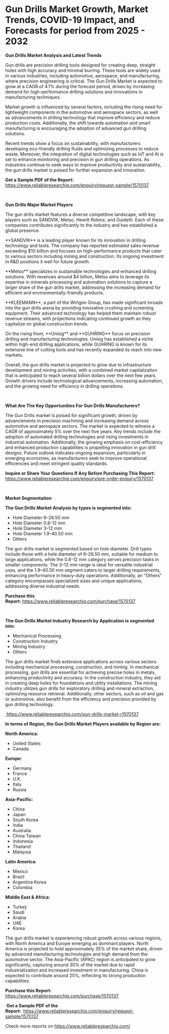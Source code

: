 <p><h1>Gun Drills Market Growth, Market Trends, COVID-19 Impact, and Forecasts for period from 2025 - 2032</h1></p><p><strong>Gun Drills Market Analysis and Latest Trends</strong></p>
<p><p>Gun drills are precision drilling tools designed for creating deep, straight holes with high accuracy and minimal burring. These tools are widely used in various industries, including automotive, aerospace, and manufacturing, where precision engineering is critical. The Gun Drills Market is expected to grow at a CAGR of 4.1% during the forecast period, driven by increasing demand for high-performance drilling solutions and innovations in manufacturing techniques.</p><p>Market growth is influenced by several factors, including the rising need for lightweight components in the automotive and aerospace sectors, as well as advancements in drilling technology that improve efficiency and reduce production costs. Additionally, the shift towards automation and smart manufacturing is encouraging the adoption of advanced gun drilling solutions. </p><p>Recent trends show a focus on sustainability, with manufacturers developing eco-friendly drilling fluids and optimizing processes to reduce waste. Moreover, the integration of digital technologies such as IoT and AI is set to enhance monitoring and precision in gun drilling operations. As industries continue to seek ways to improve productivity and sustainability, the gun drills market is poised for further expansion and innovation.</p></p>
<p><strong>Get a Sample PDF of the Report:&nbsp;</strong> <a href="https://www.reliableresearchiq.com/enquiry/request-sample/1570137?utm_campaign=1087&utm_medium=2&utm_source=Github&utm_content=ia&utm_term=09042025&utm_id=gun-drills">https://www.reliableresearchiq.com/enquiry/request-sample/1570137</a></p>
<p>&nbsp;</p>
<p><strong>Gun Drills Major Market Players</strong></p>
<p><p>The gun drills market features a diverse competitive landscape, with key players such as SANDVIK, Metso, Hewitt Robins, and Guidetti. Each of these companies contributes significantly to the industry and has established a global presence.</p><p>**SANDVIK** is a leading player known for its innovation in drilling technology and tools. The company has reported estimated sales revenue exceeding $10 billion and focuses on high-performance products that cater to various sectors including mining and construction. Its ongoing investment in R&D positions it well for future growth.</p><p>**Metso** specializes in sustainable technologies and enhanced drilling solutions. With revenues around $4 billion, Metso aims to leverage its expertise in minerals processing and automation solutions to capture a larger share of the gun drills market, addressing the increasing demand for efficient and environmentally-friendly products.</p><p>**KLEEMANN**, a part of the Wirtgen Group, has made significant inroads into the gun drills arena by providing innovative crushing and screening equipment. Their advanced technology has helped them maintain robust revenue streams, with projections indicating continued growth as they capitalize on global construction trends.</p><p>On the rising front, **Unisig** and **GUHRING** focus on precision drilling and manufacturing technologies. Unisig has established a niche within high-end drilling applications, while GUHRING is known for its extensive line of cutting tools and has recently expanded its reach into new markets.</p><p>Overall, the gun drills market is projected to grow due to infrastructure development and mining activities, with a combined market capitalization that is anticipated to reach several billion dollars over the next few years. Growth drivers include technological advancements, increasing automation, and the growing need for efficiency in drilling operations.</p></p>
<p>&nbsp;</p>
<p><strong>What Are The Key Opportunities For Gun Drills Manufacturers?</strong></p>
<p><p>The Gun Drills market is poised for significant growth, driven by advancements in precision machining and increasing demand across automotive and aerospace sectors. The market is expected to witness a CAGR of approximately 5% over the next five years. Key trends include the adoption of automated drilling technologies and rising investments in industrial automation. Additionally, the growing emphasis on cost-efficiency and enhanced production capabilities is propelling innovation in gun drill designs. Future outlook indicates ongoing expansion, particularly in emerging economies, as manufacturers seek to improve operational efficiencies and meet stringent quality standards.</p></p>
<p><strong>Inquire or Share Your Questions If Any Before Purchasing This Report:</strong> <a href="https://www.reliableresearchiq.com/enquiry/pre-order-enquiry/1570137?utm_campaign=1087&utm_medium=2&utm_source=Github&utm_content=ia&utm_term=09042025&utm_id=gun-drills">https://www.reliableresearchiq.com/enquiry/pre-order-enquiry/1570137</a></p>
<p>&nbsp;</p>
<p><strong>Market Segmentation</strong></p>
<p><strong>The Gun Drills Market Analysis by types is segmented into:</strong></p>
<p><ul><li>Hole Diameter 6–26.50 mm</li><li>Hole Diameter 0.8-12 mm</li><li>Hole Diameter 3–12 mm</li><li>Hole Diameter 1.9–40.50 mm</li><li>Others</li></ul></p>
<p><p>The gun drills market is segmented based on hole diameter. Drill types include those with a hole diameter of 6–26.50 mm, suitable for medium to large applications, while the 0.8-12 mm category serves precision tasks in smaller components. The 3–12 mm range is ideal for versatile industrial uses, and the 1.9–40.50 mm segment caters to larger drilling requirements, enhancing performance in heavy-duty operations. Additionally, an "Others" category encompasses specialized sizes and unique applications, addressing diverse industrial needs.</p></p>
<p><strong>Purchase this Report:&nbsp;</strong><a href="https://www.reliableresearchiq.com/purchase/1570137?utm_campaign=1087&utm_medium=2&utm_source=Github&utm_content=ia&utm_term=09042025&utm_id=gun-drills">https://www.reliableresearchiq.com/purchase/1570137</a></p>
<p>&nbsp;</p>
<p><strong>The Gun Drills Market Industry Research by Application is segmented into:</strong></p>
<p><ul><li>Mechanical Processing</li><li>Construction Industry</li><li>Mining Industry</li><li>Others</li></ul></p>
<p><p>The gun drills market finds extensive applications across various sectors including mechanical processing, construction, and mining. In mechanical processing, gun drills are essential for achieving precise holes in metals, enhancing productivity and accuracy. In the construction industry, they aid in creating deep holes for foundations and utility installations. The mining industry utilizes gun drills for exploratory drilling and mineral extraction, optimizing resource retrieval. Additionally, other sectors, such as oil and gas or automotive, also benefit from the efficiency and precision provided by gun drilling technology.</p></p>
<p><a href="https://www.reliableresearchiq.com/gun-drills-market-r1570137?utm_campaign=1087&utm_medium=2&utm_source=Github&utm_content=ia&utm_term=09042025&utm_id=gun-drills">&nbsp;https://www.reliableresearchiq.com/gun-drills-market-r1570137</a></p>
<p><strong>In terms of Region, the Gun Drills Market Players available by Region are:</strong></p>
<p>
    <p> <strong> North America: </strong>
        <ul>
            <li>United States</li>
            <li>Canada</li>
        </ul>
        </p> 
    <p> <strong> Europe: </strong>
        <ul>
            <li>Germany</li>
            <li>France</li>
            <li>U.K.</li>
            <li>Italy</li>
            <li>Russia</li>
        </ul>
        </p> 
    <p> <strong> Asia-Pacific: </strong>
        <ul>
            <li>China</li>
            <li>Japan</li>
            <li>South Korea</li>
            <li>India</li>
            <li>Australia</li>
            <li>China Taiwan</li>
            <li>Indonesia</li>
            <li>Thailand</li>
            <li>Malaysia</li>
        </ul>
        </p> 
    <p> <strong> Latin America: </strong>
        <ul>
            <li>Mexico</li>
            <li>Brazil</li>
            <li>Argentina Korea</li>
            <li>Colombia</li>
        </ul>
        </p> 
    <p> <strong> Middle East & Africa: </strong>
        <ul>
            <li>Turkey</li>
            <li>Saudi</li>
            <li>Arabia</li>
            <li>UAE</li>
            <li>Korea</li>
        </ul>
    </p>
    </p>
<p><p>The gun drills market is experiencing robust growth across various regions, with North America and Europe emerging as dominant players. North America is projected to hold approximately 35% of the market share, driven by advanced manufacturing technologies and high demand from the automotive sector. The Asia-Pacific (APAC) region is anticipated to grow significantly, capturing around 30% of the market due to rapid industrialization and increased investment in manufacturing. China is expected to contribute around 25%, reflecting its strong production capabilities.</p></p>
<p><strong>Purchase this Report: </strong><a href="https://www.reliableresearchiq.com/purchase/1570137?utm_campaign=1087&utm_medium=2&utm_source=Github&utm_content=ia&utm_term=09042025&utm_id=gun-drills">https://www.reliableresearchiq.com/purchase/1570137</a></p>
<p>&nbsp;<strong>Get a Sample PDF of the Report:&nbsp;&nbsp;</strong><a href="https://www.reliableresearchiq.com/enquiry/request-sample/1570137?utm_campaign=1087&utm_medium=2&utm_source=Github&utm_content=ia&utm_term=09042025&utm_id=gun-drills">https://www.reliableresearchiq.com/enquiry/request-sample/1570137</a></p>
<p><strong></strong></p>
<p>Check more reports on <a href="https://www.reliableresearchiq.com/?utm_campaign=1087&utm_medium=2&utm_source=Github&utm_content=ia&utm_term=09042025&utm_id=gun-drills">https://www.reliableresearchiq.com/</a></p>